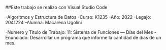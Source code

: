 ##Este trabajo se realizo con Visual Studio Code

-Algoritmos y Estructura de Datos
-Curso: K1235
-Año: 2022
-Legajo: 2041224
-Alumna: Macarena Ugolini

-Numero y Titulo de Trabajo:
11: Sistema de Funciones — Días del Mes
-Enunciado:
Desarrollar un programa que informe la cantidad de días de un mes.
